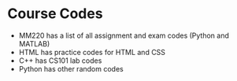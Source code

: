 # Course Codes
- MM220 has a list of all assignment and exam codes (Python and MATLAB)
- HTML has practice codes for HTML and CSS
- C++ has CS101 lab codes
- Python has other random codes

